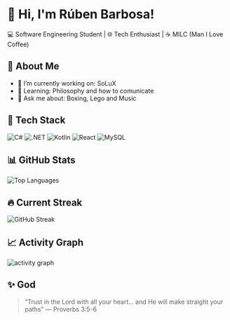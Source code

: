 # 👋 Hi, I'm Rúben Barbosa!
💻 Software Engineering Student | 🌐 Tech Enthusiast | ☕ MILC (Man I Love Coffee) 

## 🚀 About Me
- 🔭 I’m currently working on: SoLuX
- 🌱 Learning: Philosophy and how to comunicate
- 💬 Ask me about: Boxing, Lego and Music

## 🧰 Tech Stack
![C#](https://img.shields.io/badge/C%23-239120?logo=csharp&logoColor=white)
![.NET](https://img.shields.io/badge/.NET-512BD4?logo=dotnet&logoColor=white)
![Kotlin](https://img.shields.io/badge/Kotlin-7F52FF?logo=kotlin&logoColor=white)
![React](https://img.shields.io/badge/React-61DAFB?logo=react&logoColor=black)
![MySQL](https://img.shields.io/badge/MySQL-4479A1?logo=mysql&logoColor=white)

## 📊 GitHub Stats
![Top Languages](https://github-readme-stats.vercel.app/api/top-langs/?username=rubenbarbosa2023&layout=compact&theme=radical)

## 🔥 Current Streak
![GitHub Streak](https://github-readme-streak-stats.herokuapp.com/?user=rubenbarbosa2023&theme=tokyonight&hide_border=true)

## 📈 Activity Graph
![activity graph](https://github-readme-activity-graph.vercel.app/graph?username=rubenbarbosa2023&theme=github-compact)

## ✨ God
> “Trust in the Lord with all your heart... and He will make straight your paths” — Proverbs 3:5-6
